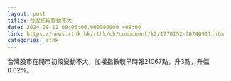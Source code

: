 ```yaml
---
layout: post
title: 台股初段變動不大
date: 2024-09-11 09:06:06.000000000 +08:00
link: https://news.rthk.hk/rthk/ch/component/k2/1770152-20240911.htm
categories: rthk
---
```


台灣股市在開市初段變動不大，加權指數較早時報21067點，升3點，升幅0.02%。

